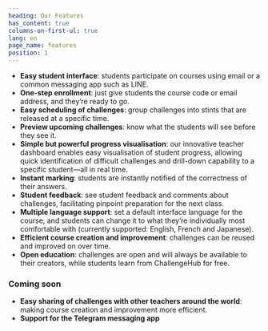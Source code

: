 ```yaml
---
heading: Our Features
has_content: true
columns-on-first-ul: true
lang: en
page_name: features
position: 1
---
```

- __Easy student interface__: students participate on courses using email or a common messaging app such as LINE.
- __One-step enrollment__: just give students the course code or email address, and they’re ready to go.
- __Easy scheduling of challenges__: group challenges into stints that are released at a specific time.
- __Preview upcoming challenges__: know what the students will see before they see it.
- __Simple but powerful progress visualisation__: our innovative teacher dashboard enables easy visualisation of student progress, allowing quick identification of difficult challenges and drill-down capability to a specific student—all in real time.
- __Instant marking__: students are instantly notified of the correctness of their answers.
- __Student feedback__: see student feedback and comments about challenges, facilitating pinpoint preparation for the next class.
- __Multiple language support__: set a default interface language for the course, and students can change it to what they’re individually most comfortable with (currently supported: English, French and Japanese).
- __Efficient course creation and improvement__: challenges can be reused and improved on over time.
- __Open education__: challenges are open and will always be available to their creators, while students learn from ChallengeHub for free.

### Coming soon

- __Easy sharing of challenges with other teachers around the world__: making course creation and improvement more efficient.
- __Support for the Telegram messaging app__
